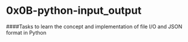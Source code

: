 # 0x0B-python-input_output

####Tasks to learn the concept and implementation of file I/O and JSON format in Python

